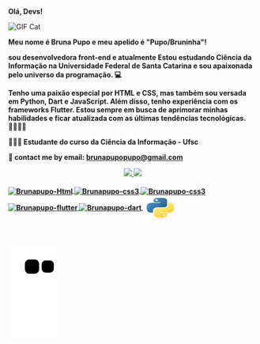 <p><strong>Olá, Devs!</strong></p>

<div>
	<img height="50" width="70" src="https://media.giphy.com/media/JIX9t2j0ZTN9S/giphy.gif" alt="GIF Cat">
</div>


<p><strong>Meu nome é Bruna Pupo e meu apelido é "Pupo/Bruninha"!</strong></p>

<p><strong>sou desenvolvedora front-end e atualmente Estou estudando Ciência da Informação na Universidade Federal de Santa Catarina e sou apaixonada pelo universo da programação. 💻

Tenho uma paixão especial por HTML e CSS, mas também sou versada em Python, Dart e JavaScript. Além disso, tenho experiência com os frameworks Flutter. Estou sempre em busca de aprimorar minhas habilidades e ficar atualizada com as últimas tendências tecnológicas. 👩🏾‍💻🚀

👩🏽‍🎓 Estudante do curso da Ciência da Informação - Ufsc


📧 contact me by email: brunapupopupo@gmail.com

<div align="center">
  <a href="https://github.com/Brunapupo">
  <img height="180em" src="https://github-readme-stats.vercel.app/api?username=Brunapupo&show_icons=true&theme=tokyonight&include_all_commits=true&count_private=true"/>
  <img height="180em" src="https://github-readme-stats.vercel.app/api/top-langs/?username=Brunapupo&layout=compact&langs_count=7&theme=tokyonight"/>
</div>
<div style="display: inline_block"><br>

<img align="center" alt="Brunapupo-Html" height="50" width="70" src="https://cdn.jsdelivr.net/gh/devicons/devicon/icons/html5/html5-original.svg">
<img align="center" alt="Brunapupo-css3" height="50" width="70" src="https://cdn.jsdelivr.net/gh/devicons/devicon/icons/css3/css3-original.svg">
<img align="center" alt="Brunapupo-css3" height="50" width="70" src="https://cdn.jsdelivr.net/gh/devicons/devicon/icons/javascript/javascript-original.svg">
<!-- <img align="center" alt="Brunapupo-react" height="50" width="70" src="https://cdn.jsdelivr.net/gh/devicons/devicon/icons/react/react-original.svg"> -->
<img align="center" alt="Brunapupo-flutter" height="50" width="70" src="https://cdn.jsdelivr.net/gh/devicons/devicon/icons/flutter/flutter-original.svg">
<img align="center" alt="Brunapupo-dart" height="50" width="70" src="https://cdn.jsdelivr.net/gh/devicons/devicon/icons/dart/dart-original.svg"> 
<img align="center" alt="Brunapupo-Python" height="50" width="70" src="https://raw.githubusercontent.com/devicons/devicon/master/icons/python/python-original.svg">
	
                  
</div>
	
<br>
	

	
##
	
<div> 
<!--   <a href="https://www.linkedin.com/in/rafaella-ballerini-45875016a" target="_blank"><img src="https://www.linkedin.com/in/bruna-dias-pupo-0ab221199/target="target="_blank"></a>  -->
 
  ![Snake animation](https://github.com/rafaballerini/rafaballerini/blob/output/github-contribution-grid-snake.svg)
 
</div>
	
	
